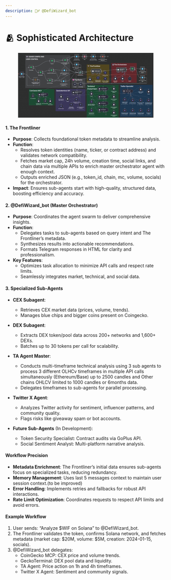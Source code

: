 ```yaml
---
description: 🧙‍♂️ @DefiWizard_bot
---
```


# 🫂 Sophisticated Architecture

<figure><img src="../.gitbook/assets/image (1).png" alt=""><figcaption></figcaption></figure>

#### 1. The Frontliner

* **Purpose**: Collects foundational token metadata to streamline analysis.
* **Function**:
  * Resolves token identities (name, ticker, or contract address) and validates network compatibility.&#x20;
  * Fetches market cap, 24h volume, creation time, social links, and chain data via multiple APIs to enrich master orchestrator agent with enough context.
  * Outputs enriched JSON (e.g., token\_id, chain, mc, volume, socials) for the orchestrator.
* **Impact**: Ensures sub-agents start with high-quality, structured data, boosting efficiency and accuracy.

#### 2. @DefiWizard\_bot (Master Orchestrator)

* **Purpose**: Coordinates the agent swarm to deliver comprehensive insights.
* **Function**:
  * Delegates tasks to sub-agents based on query intent and The Frontliner’s metadata.
  * Synthesizes results into actionable recommendations.
  * Formats Telegram responses in HTML for clarity and professionalism.
* **Key Features**:
  * Optimizes task allocation to minimize API calls and respect rate limits.
  * Seamlessly integrates market, technical, and social data.

#### 3. Specialized Sub-Agents

* **CEX Subagent**:
  * Retrieves CEX market data (prices, volume, trends).
  * Manages blue chips and bigger coins present on Coingecko.
*   **DEX Subagent**:

    * Extracts DEX token/pool data across 200+ networks and 1,600+ DEXs.
    * Batches up to 30 tokens per call for scalability.


* **TA Agent Master**:
  * Conducts multi-timeframe technical analysis using 3 sub agents to process 3 different OLHCv timeframes in multiple API calls simultaneously  (Ethereum/Base) up to 2500 candles and Other chains OHLCV limited to 1000 candles or 6months data.
  * Delegates timeframes to sub-agents for parallel processing.
*   **Twitter X Agent**:

    * Analyzes Twitter activity for sentiment, influencer patterns, and community quality.
    * Flags risks like giveaway spam or bot accounts.


* **Future Sub-Agents** (In Development):
  * Token Security Specialist: Contract audits via GoPlus API.
  * Social Sentiment Analyst: Multi-platform narrative analysis.

#### Workflow Precision

* **Metadata Enrichment**: The Frontliner’s initial data ensures sub-agents focus on specialized tasks, reducing redundancy.
* **Memory Management**: Uses last 5 messages context to maintain user session context.(to be improved)
* **Error Handling**: Implements retries and fallbacks for robust API interactions.
* **Rate Limit Optimization**: Coordinates requests to respect API limits and avoid errors.

#### Example Workflow

1. User sends: “Analyze $WIF on Solana” to @DefiWizard\_bot.
2. The Frontliner validates the token, confirms Solana network, and fetches metadata (market cap: $20M, volume: $5M, creation: 2024-01-15, socials).
3. @DefiWizard\_bot delegates:
   * CoinGecko MCP: CEX price and volume trends.
   * GeckoTerminal: DEX pool data and liquidity.
   * TA Agent: Price action on 1h and 4h timeframes.
   * Twitter X Agent: Sentiment and community signals.

